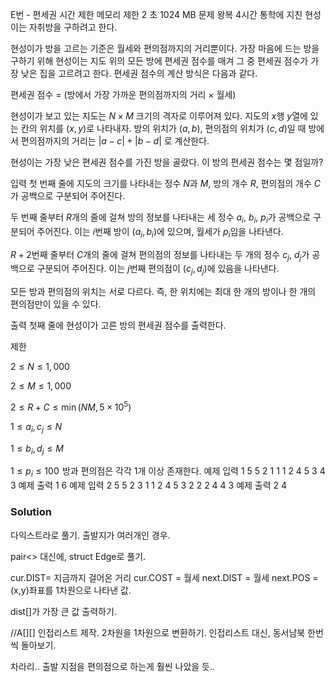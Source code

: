 E번 - 편세권
시간 제한	메모리 제한
2 초	1024 MB
문제
왕복 4시간 통학에 지친 현성이는 자취방을 구하려고 한다.

현성이가 방을 고르는 기준은 월세와 편의점까지의 거리뿐이다. 가장 마음에 드는 방을 구하기 위해 현성이는 지도 위의 모든 방에 편세권 점수를 매겨 그 중 편세권 점수가 가장 낮은 집을 고르려고 한다. 편세권 점수의 계산 방식은 다음과 같다.

편세권 점수 = (방에서 가장 가까운 편의점까지의 거리 × 월세)

현성이가 보고 있는 지도는 
$N \times M$ 크기의 격자로 이루어져 있다. 지도의 
$x$행 
$y$열에 있는 칸의 위치를 
$(x,y)$로 나타내자. 방의 위치가 
$(a,b)$, 편의점의 위치가 
$(c,d)$일 때 방에서 편의점까지의 거리는 
$|a-c|+|b-d|$ 로 계산한다.

현성이는 가장 낮은 편세권 점수를 가진 방을 골랐다. 이 방의 편세권 점수는 몇 점일까?

입력
첫 번째 줄에 지도의 크기를 나타내는 정수 
$N$과 
$M$, 방의 개수 
$R$, 편의점의 개수 
$C$가 공백으로 구분되어 주어진다. 

두 번째 줄부터 
$R$개의 줄에 걸쳐 방의 정보를 나타내는 세 정수 
$a_i$, 
$b_i$, 
$p_i$가 공백으로 구분되어 주어진다. 이는 
$i$번째 방이 
$(a_i, b_i)$에 있으며, 월세가 
$p_i$임을 나타낸다.


$R+2$번째 줄부터 
$C$개의 줄에 걸쳐 편의점의 정보를 나타내는 두 개의 정수 
$c_j$, 
$d_j$가 공백으로 구분되어 주어진다. 이는 
$j$번째 편의점이 
$(c_j, d_j)$에 있음을 나타낸다.

모든 방과 편의점의 위치는 서로 다르다. 즉, 한 위치에는 최대 한 개의 방이나 한 개의 편의점만이 있을 수 있다.

출력
첫째 줄에 현성이가 고른 방의 편세권 점수를 출력한다.

제한

$2 \le N \le 1{,}000$ 

$2 \le M \le 1{,}000$ 

$2 \le R+C \le \min(NM, 5\times10^5)$ 

$1 \le a_i, c_j\le N$ 

$1 \le b_i, d_j\le M$ 

$1 \le p_i \le 100$ 
방과 편의점은 각각 
$1$개 이상 존재한다.
예제 입력 1 
5 5 2 1
1 1 2
4 5 3
4 3
예제 출력 1 
6
예제 입력 2 
5 5 2 3
1 1 2
4 5 3
2 2
2 4
4 3
예제 출력 2 
4

### Solution
다익스트라로 풀기.
출발지가 여러개인 경우.

pair<> 대신에, struct Edge로 풀기.

cur.DIST= 지금까지 걸어온 거리
cur.COST = 월세
next.DIST = 월세
next.POS = (x,y)좌표를 1차원으로 나타낸 값.

dist[]가 가장 큰 값 출력하기.

//A[][] 인접리스트 제작. 2차원을 1차원으로 변환하기.
인접리스트 대신, 동서남북 한번씩 돌아보기.

차라리.. 출발 지점을 편의점으로 하는게 훨씬 나았을 듯..